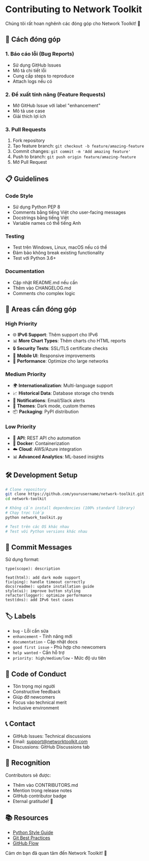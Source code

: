 # Contributing to Network Toolkit

Chúng tôi rất hoan nghênh các đóng góp cho Network Toolkit! 🎉

## 🚀 Cách đóng góp

### 1. Báo cáo lỗi (Bug Reports)
- Sử dụng GitHub Issues
- Mô tả chi tiết lỗi
- Cung cấp steps to reproduce
- Attach logs nếu có

### 2. Đề xuất tính năng (Feature Requests)
- Mở GitHub Issue với label "enhancement"
- Mô tả use case
- Giải thích lợi ích

### 3. Pull Requests
1. Fork repository
2. Tạo feature branch: `git checkout -b feature/amazing-feature`
3. Commit changes: `git commit -m 'Add amazing feature'`
4. Push to branch: `git push origin feature/amazing-feature`
5. Mở Pull Request

## 📋 Guidelines

### Code Style
- Sử dụng Python PEP 8
- Comments bằng tiếng Việt cho user-facing messages
- Docstrings bằng tiếng Việt
- Variable names có thể tiếng Anh

### Testing
- Test trên Windows, Linux, macOS nếu có thể
- Đảm bảo không break existing functionality
- Test với Python 3.6+

### Documentation
- Cập nhật README.md nếu cần
- Thêm vào CHANGELOG.md
- Comments cho complex logic

## 🎯 Areas cần đóng góp

### High Priority
- 🌐 **IPv6 Support**: Thêm support cho IPv6
- 📊 **More Chart Types**: Thêm charts cho HTML reports
- 🔒 **Security Tests**: SSL/TLS certificate checks
- 📱 **Mobile UI**: Responsive improvements
- 🚀 **Performance**: Optimize cho large networks

### Medium Priority
- 🌍 **Internationalization**: Multi-language support
- 📈 **Historical Data**: Database storage cho trends
- 🔔 **Notifications**: Email/Slack alerts
- 🎨 **Themes**: Dark mode, custom themes
- 📦 **Packaging**: PyPI distribution

### Low Priority
- 🤖 **API**: REST API cho automation
- 🐳 **Docker**: Containerization
- ☁️ **Cloud**: AWS/Azure integration
- 📊 **Advanced Analytics**: ML-based insights

## 🛠️ Development Setup

```bash
# Clone repository
git clone https://github.com/yourusername/network-toolkit.git
cd network-toolkit

# Không cần install dependencies (100% standard library)
# Chạy trực tiếp
python network_toolkit.py

# Test trên các OS khác nhau
# Test với Python versions khác nhau
```

## 📝 Commit Messages

Sử dụng format:
```
type(scope): description

feat(html): add dark mode support
fix(ping): handle timeout correctly
docs(readme): update installation guide
style(ui): improve button styling
refactor(logger): optimize performance
test(dns): add IPv6 test cases
```

## 🏷️ Labels

- `bug` - Lỗi cần sửa
- `enhancement` - Tính năng mới
- `documentation` - Cập nhật docs
- `good first issue` - Phù hợp cho newcomers
- `help wanted` - Cần hỗ trợ
- `priority: high/medium/low` - Mức độ ưu tiên

## 🤝 Code of Conduct

- Tôn trọng mọi người
- Constructive feedback
- Giúp đỡ newcomers
- Focus vào technical merit
- Inclusive environment

## 📞 Contact

- GitHub Issues: Technical discussions
- Email: support@networktoolkit.com
- Discussions: GitHub Discussions tab

## 🎉 Recognition

Contributors sẽ được:
- Thêm vào CONTRIBUTORS.md
- Mention trong release notes
- GitHub contributor badge
- Eternal gratitude! 🙏

## 📚 Resources

- [Python Style Guide](https://pep8.org/)
- [Git Best Practices](https://git-scm.com/book)
- [GitHub Flow](https://guides.github.com/introduction/flow/)

Cảm ơn bạn đã quan tâm đến Network Toolkit! 🚀